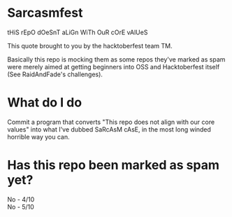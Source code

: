 # Sarcasmfest
tHiS rEpO dOeSnT aLiGn WiTh OuR cOrE vAlUeS

This quote brought to you by the hacktoberfest team TM.

Basically this repo is mocking them as some repos they've marked as spam were merely aimed at getting beginners into OSS and Hacktoberfest itself (See RaidAndFade's challenges). 

# What do I do
Commit a program that converts "This repo does not align with our core values" into what I've dubbed SaRcAsM cAsE, in the most long winded horrible way you can.

# Has this repo been marked as spam yet?
No - 4/10\
No - 5/10
